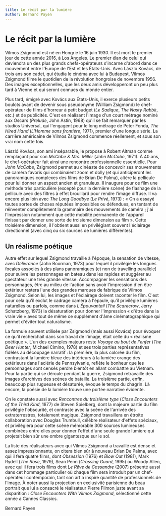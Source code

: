 ```yaml
---
title: Le récit par la lumière
author: Bernard Payen
---
```


# Le récit par la lumière

Vilmos Zsigmond est né en Hongrie le 16 juin 1930. Il est mort le premier jour de cette année 2016, à Los Angeles. Le premier élan de celui qui deviendra un des plus grands chefs-opérateurs s'incarne d'abord dans ce mouvement entre l'Europe de l'Est et les États-Unis. Avec László Kovács, de trois ans son cadet, qui étudia le cinéma avec lui à Budapest, Vilmos Zsigmond filme le quotidien de la révolution hongroise de novembre 1956. Des images exceptionnelles, que les deux amis développeront un peu plus tard à Vienne et qui seront connues du monde entier.

Plus tard, émigré avec Kovács aux États-Unis, il exerce plusieurs petits boulots avant de devenir sous pseudonyme (William Zsigmond) le chef-opérateur de films d'horreur à petit budget (*Le Sadique*, *The Nasty Rabbit*, etc.) et de publicités. C'est en réalisant l'image d'un court métrage nominé aux Oscars (*Prelude*, John Astin, 1968) qu'il se fait remarquer par les studios Universal, qui l'engagent pour le long métrage de Peter Fonda, *The Hired Hand* (*L'Homme sans frontière*, 1971), premier d'une longue série. La carrière américaine de Vilmos Zsigmond commence réellement, et sous son vrai nom cette fois.

László Kovács, son ami inséparable, le propose à Robert Altman comme remplaçant pour son *McCabe & Mrs. Miller* (*John McCabe*, 1971). À 40 ans, le chef-opérateur fait ainsi une rencontre professionnelle essentielle. Pour *John McCabe*, Zsigmond permet au cinéaste de concevoir ses mouvements de caméra favoris qui combinaient zoom et dolly (et qui anticiperont les panoramiques complexes des films de Brian De Palma), altère la pellicule pour lui donner un aspect ancien et granuleux. Il inaugure pour ce film une méthode très particulière (excepté pour la dernière scène) de flashage de la pellicule avec des filtres à effet brouillard pour rendre l'image diffuse. Il va encore plus loin avec *The Long Goodbye* (*Le Privé*, 1973)&nbsp;: «&nbsp;On a essayé toutes sortes de choses réputées impossibles ou défendues, en tentant de réinventer complètement la grammaire des mouvements de caméra&nbsp;; j'ai l'impression notamment que cette mobilité permanente de l'appareil finissait par donner une sorte de troisième dimension au film&nbsp;». Cette troisième dimension, il l'obtient aussi en privilégiant souvent l'éclairage directionnel (avec cinq ou six sources de lumières différentes).

## Un réalisme poétique

Autre effet sur lequel Zsigmond travaille à l'époque, la sensation de vitesse, avec *Délivrance* (John Boorman, 1973) pour lequel il privilégie les longues focales associés à des plans panoramiques (et non de travelling parallèle) pour suivre les personnages en bateau dans les rapides et suggérer au spectateur une très grande vitesse. Accompagner les sensations des personnages, être au milieu de l'action sans avoir l'impression d'en être extérieur restera l'une des grandes marques de fabrique de Vilmos Zsigmond. Selon lui, les images et l'éclairage doivent raconter le film. C'est pour cela qu'il exclut le cadrage caméra à l'épaule, qu'il privilégie lumières naturelles ou parfois, comme dans *L'Épouvantail* (*The Scarecrow*, Jerry Schatzberg, 1973) la désaturation pour donner l'impression «&nbsp;d'être dans la vraie vie&nbsp;» avec tout de même ce supplément d'âme cinématographique qui permet d'éviter tout naturalisme. 

La formule souvent utilisée par Zsigmond (mais aussi Kovács) pour évoquer ce qu'il recherchait dans son travail de l'image, était celle du «&nbsp;réalisme poétique&nbsp;». L'un des exemples majeurs reste *Voyage au bout de l'enfer* (*The Deer Hunter*, Michael Cimino, 1978) et ses trois parties représentatives fidèles au découpage narratif&nbsp;: la première, la plus colorée du film, contrastant la lumière bleue des intérieurs à la lumière orange des extérieurs dans l'aciérie de Pennsylvanie, reflète le bonheur que les personnages sont censés perdre bientôt en allant combattre au Vietnam. Pour la partie qui se déroule pendant la guerre, Zsigmond retravaille des images d'archives des scènes de bataille. La troisième partie, enfin, beaucoup plus rugueuse et désaturée, évoque le temps du chagrin. Là encore, la poésie de la lumière trouve une portée narrative évidente. 

On le constate aussi avec *Rencontres du troisième type* (*Close Encounters of the Third Kind*, 1977) de Steven Spielberg, dont la majeure partie du film privilégie l'obscurité, et contraste avec la scène de l'arrivée des extraterrestres, totalement magique. Zsigmond travaillera en étroite collaboration avec Douglas Trumbull, célèbre réalisateur d'effets spéciaux, et privilégiera pour cette scène mémorable 300 sources lumineuses combinées entre elles pour donner l'effet d'une seule grande lumière qui projetait bien sûr une ombre gigantesque sur le sol.

La liste des réalisateurs avec qui Vilmos Zsigmond a travaillé est dense et assez impressionnante, on citera bien sûr à nouveau Brian De Palma, avec qui il fera quatre films, dont *Obsession* (1976) et *Blow Out* (1981), Mark Rydell (*The Rose*, 1979), Sean Penn (*Crossing Guard*, 1995) ou Woody Allen, avec qui il fera trois films dont *Le Rêve de Cassandre* (2007) présenté aussi dans cet hommage particulier où chaque film sera introduit par un chef-opérateur contemporain, tant son art a inspiré quantité de professionnels de l'image. À noter aussi la projection en exclusivité parisienne du beau portrait que lui a consacré le réalisateur Pierre Filmon juste avant sa disparition&nbsp;: *Close Encounters With Vilmos Zsigmond*, sélectionné cette année à Cannes Classics. 

Bernard Payen